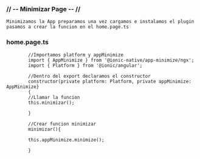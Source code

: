### // -- Minimizar Page -- //

    Minimizamos la App preparamos una vez cargamos e instalamos el plugin pasamos a crear la funcion en el home.page.ts

### home.page.ts

            //Importamos platform y appMinimize
            import { AppMinimize } from '@ionic-native/app-minimize/ngx';
            import { Platform } from '@ionic/angular';

            //Dentro del export declaramos el constructor
            constructor(private platform: Platform, private appMinimize: AppMinimize}
            {
            //Llamar la funcion
            this.minimizar();

            }

            //Crear funcion minimizar
            minimizar(){

            this.appMinimize.minimize();

            }

